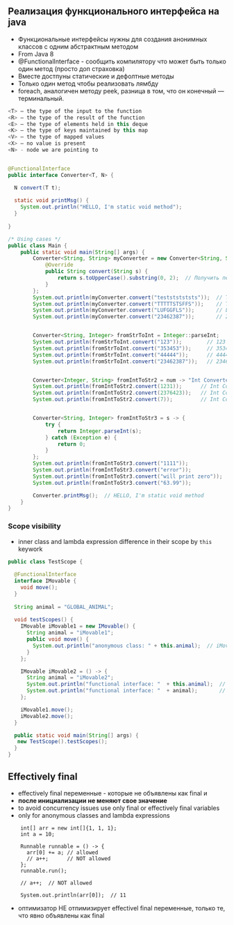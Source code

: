 ## Реализация функционального интерфейса на java

- Функциональные интерфейсы нужны для создания анонимных классов с одним абстрактным методом
- From Java 8
- @FunctionalInterface - сообщить компилятору что может быть только один метод (просто доп страховка)
- Вместе достпуны статические и дефолтные методы
- Только один метод чтобы реализовать лямбду
- foreach, аналогичен методу peek, разница в том, что он конечный — терминальный.

``` Java
<T> – the type of the input to the function 
<R> – the type of the result of the function
<E> – the type of elements held in this deque
<K> – the type of keys maintained by this map 
<V> – the type of mapped values
<X> – no value is present
<N> - node we are pointing to
```

``` Java

@FunctionalInterface
public interface Converter<T, N> {

  N convert(T t);
  
  static void printMsg() {
    System.out.println("HELLO, I'm static void method");
  }
  
}

/* Using cases */
public class Main {
    public static void main(String[] args) {
        Converter<String, String> myConverter = new Converter<String, String>() {
            @Override
            public String convert(String s) {
                return s.toUpperCase().substring(0, 2);  // Получить первые два символа в верхнем регистре
            }
        };
        System.out.println(myConverter.convert("testststststs"));  // TE
        System.out.println(myConverter.convert("TTTTTSTSFFS"));    // TT
        System.out.println(myConverter.convert("LUFGGFLS"));       // LU
        System.out.println(myConverter.convert("23462387"));       // 23


        Converter<String, Integer> fromStrToInt = Integer::parseInt;
        System.out.println(fromStrToInt.convert("123"));        // 123
        System.out.println(fromStrToInt.convert("353453"));     // 353453
        System.out.println(fromStrToInt.convert("44444"));      // 44444
        System.out.println(fromStrToInt.convert("23462387"));   // 23462387


        Converter<Integer, String> fromIntToStr2 = num -> "Int Converted to string " + (num + 111);
        System.out.println(fromIntToStr2.convert(1231));      // Int Converted to string 1342
        System.out.println(fromIntToStr2.convert(2376423));   // Int Converted to string 2376534
        System.out.println(fromIntToStr2.convert(7));         // Int Converted to string 118


        Converter<String, Integer> fromIntToStr3 = s -> {
            try {
                return Integer.parseInt(s);
            } catch (Exception e) {
                return 0;
            }
        };
        System.out.println(fromIntToStr3.convert("1111"));             // 1111
        System.out.println(fromIntToStr3.convert("error"));            // 0
        System.out.println(fromIntToStr3.convert("will print zero"));  // 0
        System.out.println(fromIntToStr3.convert("63.99"));            // 0

        Converter.printMsg();  // HELLO, I'm static void method
    }
}
```

### Scope visibility
- inner class and lambda expression difference in their scope by `this` keywork

```Java
public class TestScope {
  
  @FunctionalInterface
  interface IMovable {
    void move();
  }
  
  String animal = "GLOBAL_ANIMAL";
  
  void testScopes() {
    IMovable iMovable1 = new IMovable() {
      String animal = "iMovable1";
      public void move() {
        System.out.println("anonymous class: " + this.animal);  // iMovable1
      }
    };

    IMovable iMovable2 = () -> {
      String animal = "iMovable2";
      System.out.println("functional interface: "  + this.animal);  // GLOBAL_ANIMAL
      System.out.println("functional interface: "  + animal);       // iMovable2
    };

    iMovable1.move();
    iMovable2.move();
  }

  public static void main(String[] args) {
   new TestScope().testScopes();
  }
}
```
## Effectively final
- effectively final переменные - которые не объявлены как final и
- **после инициализации не меняют свое значение**
- to avoid concurrency issues use only final or effectively final variables
- only for anonymous classes and lambda expressions
```
    int[] arr = new int[]{1, 1, 1};
    int a = 10;
    
    Runnable runnable = () -> {
      arr[0] += a; // allowed
      // a++;      // NOT allowed
    };
    runnable.run();
    
    // a++;  // NOT allowed
    
    System.out.println(arr[0]);  // 11
```
- оптимизатор НЕ отпимизирует effectivel final переменные, только те, что явно объявлены как final
